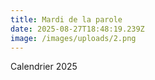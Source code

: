 ```yaml
---
title: Mardi de la parole
date: 2025-08-27T18:48:19.239Z
image: /images/uploads/2.png
---
```

Calendrier 2025